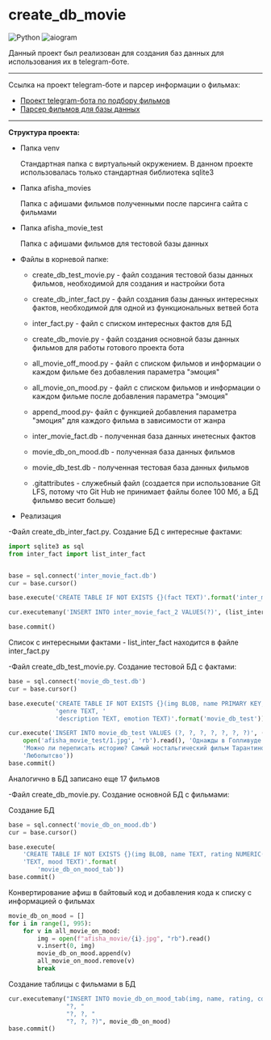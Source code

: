 # create_db_movie
![Python](https://img.shields.io/badge/Python-3.11.0-yellow) ![aiogram](https://img.shields.io/badge/sqlite3-blue)

Данный проект был реализован для создания баз данных для использования их в telegram-боте.
___

Ссылка на проект telegram-боте и парсер информации о фильмах:
* [Проект telegram-бота по подбору фильмов](https://github.com/VitOsGG/search_movie_telegram_bot)
* [Парсер фильмов для базы данных](https://github.com/VitOsGG/parser_movie)

___

**Структура проекта:**
* Папка venv

  Стандартная папка с виртуальный окружением. В данном проекте использовалась только стандартная библиотека sqlite3
    
* Папка afisha_movies

  Папка с афишами фильмов полученными после парсинга сайта с фильмами
  
* Папка afisha_movie_test

  Папка с афишами фильмов для тестовой базы данных
  
* Файлы в корневой папке:

  * create_db_test_movie.py - файл создания тестовой базы данных фильмов, необходимой для создания и настройки бота
  
  * create_db_inter_fact.py - файл создания базы данных интересных фактов, необходимой для одной из функциональных ветвей бота
    
  * inter_fact.py - файл с списком интересных фактов для БД
  
  * create_db_movie.py - файл создания основной базы данных фильмов для работы готового проекта бота
   
  * all_movie_off_mood.py - файл с списком фильмов и информации о каждом фильме без добавления параметра "эмоция"
  
  * all_movie_on_mood.py - файл с списком фильмов и информации о каждом фильме после добавления параметра "эмоция"
  
  * append_mood.py- файл с функцией добавления параметра "эмоция" для каждого фильма в зависимости от жанра
  
  * inter_movie_fact.db - полученная база данных инетесных фактов
  
  * movie_db_on_mood.db - полученная база данных фильмов
  
  * movie_db_test.db - полученная тестовая база данных фильмов
  
  * .gitattributes - служебный файл (создается при использование Git LFS, потому что Git Hub не принимает файлы более 100 Мб, а БД фильмво весит больше)
  
 * Реализация 
  
  -Файл create_db_inter_fact.py. Создание БД с интересные фактами:
  
```python
import sqlite3 as sql
from inter_fact import list_inter_fact


base = sql.connect('inter_movie_fact.db')
cur = base.cursor()

base.execute('CREATE TABLE IF NOT EXISTS {}(fact TEXT)'.format('inter_movie_fact'))

cur.executemany('INSERT INTO inter_movie_fact_2 VALUES(?)', (list_inter_fact))

base.commit()
```
Список с интересными фактами - list_inter_fact находится в файле inter_fact.py


-Файл create_db_test_movie.py. Создание тестовой БД с фактами:


```python
base = sql.connect('movie_db_test.db')
cur = base.cursor()

base.execute('CREATE TABLE IF NOT EXISTS {}(img BLOB, name PRIMARY KEY, rating NUMERIC(3, 2), country TEXT, '
             'genre TEXT, '
             'description TEXT, emotion TEXT)'.format('movie_db_test'))

cur.execute('INSERT INTO movie_db_test VALUES (?, ?, ?, ?, ?, ?, ?)', (
    open('afisha_movie_test/1.jpg', 'rb').read(), 'Однажды в Голливуде', 7.6, 'США', 'драма',
    'Можно ли переписать историю? Самый ностальгический фильм Тарантино — с Шэрон Тейт, Брюсом Ли и Чарли Мэнсоном',
    'Любопытсво'))
base.commit()
```

Аналогично в БД записано еще 17 фильмов

-Файл create_db_movie.py. Создание основной БД с фильмами:

Создание БД

```python
base = sql.connect('movie_db_on_mood.db')
cur = base.cursor()

base.execute(
    'CREATE TABLE IF NOT EXISTS {}(img BLOB, name TEXT, rating NUMERIC(3, 2), country TEXT, genre TEXT, description '
    'TEXT, mood TEXT)'.format(
        'movie_db_on_mood_tab'))
base.commit()
```

Конвертирование афиш в байтовый код и добавления кода к списку с информацией о фильмах
  
```python
movie_db_on_mood = []
for i in range(1, 995):
    for v in all_movie_on_mood:
        img = open(f"afisha_movie/{i}.jpg", "rb").read()
        v.insert(0, img)
        movie_db_on_mood.append(v)
        all_movie_on_mood.remove(v)
        break
```

Создание таблицы с фильмами в БД
  
```python
cur.executemany("INSERT INTO movie_db_on_mood_tab(img, name, rating, country, genre, description, mood)  VALUES (?, "
                "?, "
                "?, ?, "
                "?, ?, ?)", movie_db_on_mood)
base.commit()
```
